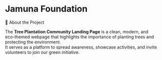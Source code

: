 # Jamuna Foundation
🌳 About the Project

The **Tree Plantation Community Landing Page** is a clean, modern, and eco-themed webpage that highlights the importance of planting trees and protecting the environment.  
It serves as a platform to spread awareness, showcase activities, and invite volunteers to join our green initiative.
